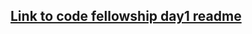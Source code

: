 ## [Link to code fellowship day1 readme](https://github.com/sadhikari07/CodeFellowship/tree/master/src/main/java)
